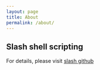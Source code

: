 ```yaml
---
layout: page
title: About
permalink: /about/
---
```

## Slash shell scripting

For details, please visit
[slash github](https://github.com/mikkeldamsgaard/slash)
